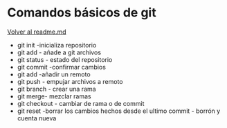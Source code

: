 # Comandos básicos de git
[Volver al readme.md](README.md)
- git init -inicializa repositorio
- git add - añade a git archivos
- git status - estado del repositorio
- git commit -confirmar cambios
- git add -añadir un remoto
- git push - empujar archivos a remoto
- git branch - crear una rama
- git merge- mezclar ramas
- git checkout - cambiar de rama o de commit
- git reset -borrar los cambios hechos  desde el ultimo commit - borrón y cuenta nueva